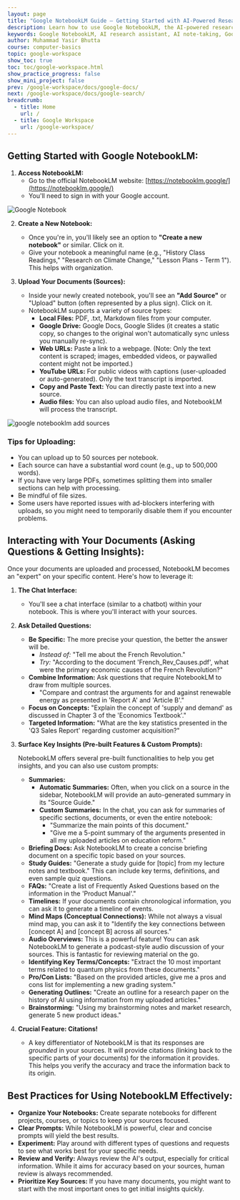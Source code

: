 ```yaml
---
layout: page
title: "Google NotebookLM Guide – Getting Started with AI-Powered Research and Note-Taking"
description: Learn how to use Google NotebookLM, the AI-powered research and note-taking assistant. Discover features like document upload, summarization, analysis, study guides, and citations to enhance your productivity. Perfect for teachers, students, and researchers using Google Workspace.
keywords: Google NotebookLM, AI research assistant, AI note-taking, Google Workspace tools, document summarization, study guide generator, Google Labs, Gemini AI, research productivity, education technology,
author: Muhammad Yasir Bhutta
course: computer-basics
topic: google-workspace
show_toc: true
toc: toc/google-workspace.html
show_practice_progress: false
show_mini_project: false
prev: /google-workspace/docs/google-docs/
next: /google-workspace/docs/google-search/
breadcrumb:
  - title: Home
    url: /
  - title: Google Workspace
    url: /google-workspace/    
---
```


## **Getting Started with Google NotebookLM:**

1.  **Access NotebookLM:**
    * Go to the official NotebookLM website: [https://notebooklm.google/](https://notebooklm.google/)
    * You'll need to sign in with your Google account.

![Google Notebook](https://res.cloudinary.com/da0pjikvw/image/upload/c_pad,w_512/v1753522996/notebooknl_lsnuq2.png)

2.  **Create a New Notebook:**
    * Once you're in, you'll likely see an option to **"Create a new notebook"** or similar. Click on it.
    * Give your notebook a meaningful name (e.g., "History Class Readings," "Research on Climate Change," "Lesson Plans - Term 1"). This helps with organization.

3.  **Upload Your Documents (Sources):**
    * Inside your newly created notebook, you'll see an **"Add Source"** or "Upload" button (often represented by a plus sign). Click on it.
    * NotebookLM supports a variety of source types:
        * **Local Files:** PDF, .txt, Markdown files from your computer.
        * **Google Drive:** Google Docs, Google Slides (it creates a static copy, so changes to the original won't automatically sync unless you manually re-sync).
        * **Web URLs:** Paste a link to a webpage. (Note: Only the text content is scraped; images, embedded videos, or paywalled content might not be imported.)
        * **YouTube URLs:** For public videos with captions (user-uploaded or auto-generated). Only the text transcript is imported.
        * **Copy and Paste Text:** You can directly paste text into a new source.
        * **Audio files:** You can also upload audio files, and NotebookLM will process the transcript.

![google notebooklm add sources](https://res.cloudinary.com/da0pjikvw/image/upload/c_pad,w_512/v1753523241/google-notebooknl-add-sources_cw5jna.png)

### **Tips for Uploading:**

* You can upload up to 50 sources per notebook.
* Each source can have a substantial word count (e.g., up to 500,000 words).
* If you have very large PDFs, sometimes splitting them into smaller sections can help with processing.
* Be mindful of file sizes.
* Some users have reported issues with ad-blockers interfering with uploads, so you might need to temporarily disable them if you encounter problems.

## **Interacting with Your Documents (Asking Questions & Getting Insights):**

Once your documents are uploaded and processed, NotebookLM becomes an "expert" on your specific content. Here's how to leverage it:

1.  **The Chat Interface:**
    * You'll see a chat interface (similar to a chatbot) within your notebook. This is where you'll interact with your sources.

2.  **Ask Detailed Questions:**
    * **Be Specific:** The more precise your question, the better the answer will be.
        * *Instead of:* "Tell me about the French Revolution."
        * *Try:* "According to the document 'French_Rev_Causes.pdf', what were the primary economic causes of the French Revolution?"
    * **Combine Information:** Ask questions that require NotebookLM to draw from multiple sources.
        * "Compare and contrast the arguments for and against renewable energy as presented in 'Report A' and 'Article B'."
    * **Focus on Concepts:** "Explain the concept of 'supply and demand' as discussed in Chapter 3 of the 'Economics Textbook'."
    * **Targeted Information:** "What are the key statistics presented in the 'Q3 Sales Report' regarding customer acquisition?"

3.  **Surface Key Insights (Pre-built Features & Custom Prompts):**

    NotebookLM offers several pre-built functionalities to help you get insights, and you can also use custom prompts:

    * **Summaries:**
        * **Automatic Summaries:** Often, when you click on a source in the sidebar, NotebookLM will provide an auto-generated summary in its "Source Guide."
        * **Custom Summaries:** In the chat, you can ask for summaries of specific sections, documents, or even the entire notebook:
            * "Summarize the main points of this document."
            * "Give me a 5-point summary of the arguments presented in all my uploaded articles on education reform."
    * **Briefing Docs:** Ask NotebookLM to create a concise briefing document on a specific topic based on your sources.
    * **Study Guides:** "Generate a study guide for [topic] from my lecture notes and textbook." This can include key terms, definitions, and even sample quiz questions.
    * **FAQs:** "Create a list of Frequently Asked Questions based on the information in the 'Product Manual'."
    * **Timelines:** If your documents contain chronological information, you can ask it to generate a timeline of events.
    * **Mind Maps (Conceptual Connections):** While not always a visual mind map, you can ask it to "Identify the key connections between [concept A] and [concept B] across all sources."
    * **Audio Overviews:** This is a powerful feature! You can ask NotebookLM to generate a podcast-style audio discussion of your sources. This is fantastic for reviewing material on the go.
    * **Identifying Key Terms/Concepts:** "Extract the 10 most important terms related to quantum physics from these documents."
    * **Pro/Con Lists:** "Based on the provided articles, give me a pros and cons list for implementing a new grading system."
    * **Generating Outlines:** "Create an outline for a research paper on the history of AI using information from my uploaded articles."
    * **Brainstorming:** "Using my brainstorming notes and market research, generate 5 new product ideas."

4.  **Crucial Feature: Citations!**
    * A key differentiator of NotebookLM is that its responses are *grounded* in your sources. It will provide citations (linking back to the specific parts of your documents) for the information it provides. This helps you verify the accuracy and trace the information back to its origin.

## **Best Practices for Using NotebookLM Effectively:**

* **Organize Your Notebooks:** Create separate notebooks for different projects, courses, or topics to keep your sources focused.
* **Clear Prompts:** While NotebookLM is powerful, clear and concise prompts will yield the best results.
* **Experiment:** Play around with different types of questions and requests to see what works best for your specific needs.
* **Review and Verify:** Always review the AI's output, especially for critical information. While it aims for accuracy based on your sources, human review is always recommended.
* **Prioritize Key Sources:** If you have many documents, you might want to start with the most important ones to get initial insights quickly.

